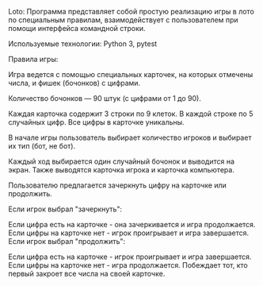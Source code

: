 Loto:
Программа представляет собой простую реализацию игры в лото по специальным правилам, взаимодействует с пользователем при помощи интерфейса командной строки.

Используемые технологии:
Python 3, pytest

Правила игры:

Игра ведется с помощью специальных карточек, на которых отмечены числа, и фишек (бочонков) с цифрами.

Количество бочонков — 90 штук (с цифрами от 1 до 90).

Каждая карточка содержит 3 строки по 9 клеток. В каждой строке по 5 случайных цифр. Все цифры в карточке уникальны.

В начале игры пользователь выбирает количество игроков и выбирает их тип (бот, не бот).

Каждый ход выбирается один случайный бочонок и выводится на экран. Также выводятся карточка игрока и карточка компьютера.

Пользователю предлагается зачеркнуть цифру на карточке или продолжить.

Если игрок выбрал "зачеркнуть":

Если цифра есть на карточке - она зачеркивается и игра продолжается.
Если цифры на карточке нет - игрок проигрывает и игра завершается.
Если игрок выбрал "продолжить":

Если цифра есть на карточке - игрок проигрывает и игра завершается.
Если цифры на карточке нет - игра продолжается. Побеждает тот, кто первый закроет все числа на своей карточке.

